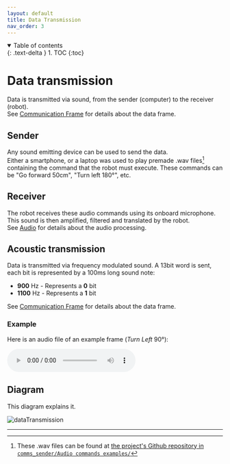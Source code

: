 ```yaml
---
layout: default
title: Data Transmission
nav_order: 3
---
```


<details open markdown="block">
  <summary>
    Table of contents
  </summary>
  {: .text-delta }
1. TOC
{:toc}
</details>

# Data transmission

Data is transmitted via sound, from the sender (computer) to the receiver (robot).  
See [Communication Frame](/communicationFrame) for details about the data frame.

## Sender
Any sound emitting device can be used to send the data.  
Either a smartphone, or a laptop was used to play premade .wav files[^1] containing the command that the robot must execute. These commands can be "Go forward 50cm", "Turn left 180°", etc.

## Receiver
The robot receives these audio commands using its onboard microphone. This sound is then amplified, filtered and translated by the robot.  
See [Audio](/audio) for details about the audio processing.

## Acoustic transmission
Data is transmitted via frequency modulated sound. A 13bit word is sent, each bit is represented by a 100ms long sound note:
- **900** Hz - Represents a **0** bit
- **1100** Hz - Represents a **1** bit

See [Communication Frame](/communicationFrame) for details about the data frame.

### Example
Here is an audio file of an example frame (_Turn Left_ 90°):

<audio controls src="/assets/audio/left90.mp3">
</audio>

## Diagram

This diagram explains it.

![dataTransmission](https://user-images.githubusercontent.com/23436953/225017515-a9b6e247-f674-4453-ae4a-4dbe4b0e50b5.svg)

----

[^1]: These .wav files can be found at [the project's Github repository in `comms_sender/Audio commands examples/`](https://github.com/DemonicTricycle/DemonicTricycle-ELECH309/tree/main/comms_sender/Audio%20commands%20examples)
